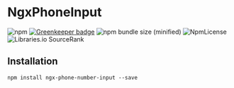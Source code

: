 # NgxPhoneInput


![npm](https://img.shields.io/npm/dm/ngx-phone-number-input.svg)
[![Greenkeeper badge](https://badges.greenkeeper.io/erdkse/ngx-phone-number-input.svg)](https://greenkeeper.io/)
![npm bundle size (minified)](https://img.shields.io/bundlephobia/min/ngx-phone-number-input.svg) 
![NpmLicense](https://img.shields.io/npm/l/ngx-phone-number-input.svg) 
![Libraries.io SourceRank](https://img.shields.io/librariesio/sourcerank/npm/ngx-phone-number-input.svg) 


## Installation

```
npm install ngx-phone-number-input --save
```
